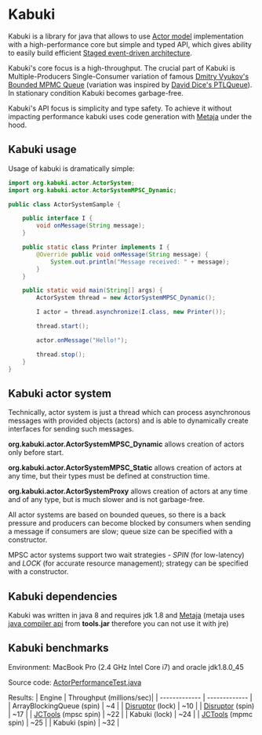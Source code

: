 # Kabuki

Kabuki is a library for java that allows to use [Actor model](https://en.wikipedia.org/wiki/Actor_model) implementation with a high-performance core but simple and typed API, which gives ability to easily build efficient [Staged event-driven architecture](https://en.wikipedia.org/wiki/Staged_event-driven_architecture).

Kabuki's core focus is a high-throughput. The crucial part of Kabuki is Multiple-Producers Single-Consumer variation of famous [Dmitry Vyukov's Bounded MPMC Queue](http://www.1024cores.net/home/lock-free-algorithms/queues/bounded-mpmc-queue) (variation was inspired by [David Dice's PTLQueue](https://blogs.oracle.com/dave/entry/ptlqueue_a_scalable_bounded_capacity#comments)). In stationary condition Kabuki becomes garbage-free.

Kabuki's API focus is simplicity and type safety. To achieve it without impacting performance kabuki uses code generation with [Metaja](https://github.com/anton-loskutov/metaja) under the hood.

## Kabuki usage

Usage of kabuki is dramatically simple:
```java
import org.kabuki.actor.ActorSystem;
import org.kabuki.actor.ActorSystemMPSC_Dynamic;

public class ActorSystemSample {

    public interface I {
        void onMessage(String message);
    }

    public static class Printer implements I {
        @Override public void onMessage(String message) {
            System.out.println("Message received: " + message);
        }
    }

    public static void main(String[] args) {
        ActorSystem thread = new ActorSystemMPSC_Dynamic();

        I actor = thread.asynchronize(I.class, new Printer());

        thread.start();

        actor.onMessage("Hello!");

        thread.stop();
    }
}
```

## Kabuki actor system

Technically, actor system is just a thread which can process asynchronous messages with provided objects (actors) and is able to dynamically create interfaces for sending such messages. 

**org.kabuki.actor.ActorSystemMPSC_Dynamic** allows creation of actors only before start.

**org.kabuki.actor.ActorSystemMPSC_Static** allows creation of actors at any time, but their types must be defined at construction time.

**org.kabuki.actor.ActorSystemProxy** allows creation of actors at any time and of any type, but is much slower and is not garbage-free.

All actor systems are based on bounded queues, so there is a back pressure and producers can become blocked by consumers when sending a message if consumers are slow; queue size can be specified with a constructor.

MPSC actor systems support two wait strategies - _SPIN_ (for low-latency) and _LOCK_ (for accurate resource management); strategy can be specified with a constructor. 

## Kabuki dependencies 

Kabuki was written in java 8 and requires jdk 1.8 and [Metaja](https://github.com/anton-loskutov/metaja) (metaja uses [java compiler api](http://docs.oracle.com/javase/8/docs/api/javax/tools/JavaCompiler.html) from **tools.jar** therefore you can not use it with jre)

## Kabuki benchmarks

Environment: MacBook Pro (2.4 GHz Intel Core i7) and oracle jdk1.8.0_45

Source code: [ActorPerformanceTest.java](https://github.com/anton-loskutov/kabuki/blob/master/test/com/kabuki/actor/ActorPerformanceTest.java)

Results:
| Engine  | Throughput (millions/sec)|
| ------------- | ------------- |
| ArrayBlockingQueue (spin) | ~4 |
| [Disruptor](https://github.com/LMAX-Exchange/disruptor) (lock) | ~10 |
| [Disruptor](https://github.com/LMAX-Exchange/disruptor) (spin) | ~17 |
| [JCTools](https://github.com/JCTools/JCTools) (mpsc spin) | ~22 |
| Kabuki (lock) | ~24 |
| [JCTools](https://github.com/JCTools/JCTools) (mpmc spin) | ~25 |
| Kabuki (spin) | ~32 |